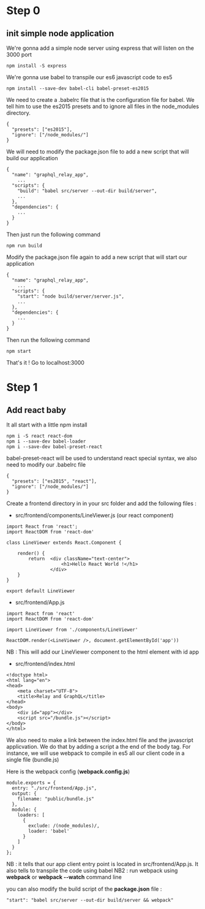 # Step 0
## init simple node application

We're gonna add a simple node server using express that will listen on the 3000 port

````
npm install -S express
````

We're gonna use babel to transpile our es6 javascript code to es5

````
npm install --save-dev babel-cli babel-preset-es2015
````

We need to create a .babelrc file that is the configuration file for babel. We tell him to use the es2015 presets and to ignore all files in the node_modules directory.

````
{
  "presets": ["es2015"],
  "ignore": ["/node_modules/"]
}
````

We will need to modify the package.json file to add a new script that will build our application

````
{
  "name": "graphql_relay_app",
    ...
  "scripts": {
    "build": "babel src/server --out-dir build/server",
    ...
  },
  "dependencies": {
    ...
  }
}
````

Then just run the following command

````
npm run build
````

Modify the package.json file again to add a new script that will start our application

````
{
  "name": "graphql_relay_app",
    ...
  "scripts": {
    "start": "node build/server/server.js",
    ...
  },
  "dependencies": {
    ...
  }
}
````

Then run the following command
````
npm start
````

That's it ! Go to localhost:3000


# Step 1
## Add react baby

It all start with a little npm install

````
npm i -S react react-dom
npm i --save-dev babel-loader
npm i --save-dev babel-preset-react
````

babel-preset-react will be used to understand react special syntax, we also need to modify our .babelrc file

````
{
  "presets": ["es2015", "react"],
  "ignore": ["/node_modules/"]
}
````

Create a frontend directory in in your src folder and add the following files :

*  src/frontend/components/LineViewer.js (our react component)

````
import React from 'react';
import ReactDOM from 'react-dom'

class LineViewer extends React.Component {

    render() {
        return  <div className="text-center">
                    <h1>Hello React World !</h1>
                </div>
    }
}

export default LineViewer
````

* src/frontend/App.js

````
import React from 'react'
import ReactDOM from 'react-dom'

import LineViewer from './components/LineViewer'

ReactDOM.render(<LineViewer />, document.getElementById('app'))
````

NB : This will add our LineViewer component to the html element with id app

* src/frontend/index.html

````
<!doctype html>
<html lang="en">
<head>
    <meta charset="UTF-8">
    <title>Relay and GraphQL</title>
</head>
<body>
    <div id="app"></div>
    <script src="/bundle.js"></script>
</body>
</html>
````

We also need to make a link between the index.html file and the javascript applicvation. We do that by adding a script a the end of the body tag.
For instance, we will use webpack to compile in es5 all our client code in a single file (bundle.js)

Here is the webpack config (**webpack.config.js**)

````
module.exports = {
  entry: "./src/frontend/App.js",
  output: {
    filename: "public/bundle.js"
  },
  module: {
    loaders: [
      {
        exclude: /(node_modules)/,
        loader: 'babel'
      }
    ]
  }
};
````

NB : it tells that our app client entry point is located in src/frontend/App.js. It also tells to transpile the code using babel
NB2 : run webpack using **webpack** or **webpack --watch** command line

you can also modify the build script of the **package.json** file :

````
"start": "babel src/server --out-dir build/server && webpack"
````
